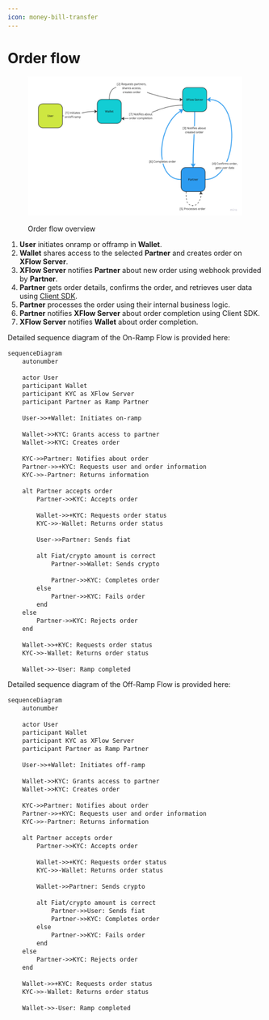 ```yaml
---
icon: money-bill-transfer
---
```


# Order flow

<figure><img src="../.gitbook/assets/image (1).png" alt=""><figcaption><p>Order flow overview</p></figcaption></figure>

1. **User** initiates onramp or offramp in **Wallet**.
2. **Wallet** shares access to the selected **Partner** and creates order on **XFlow Server**.
3. **XFlow Server** notifies **Partner** about new order using webhook provided by **Partner**.
4. **Partner** gets order details, confirms the order, and retrieves user data using [Client SDK](../getting-started/quickstart.md).
5. **Partner** processes the order using their internal business logic.
6. **Partner** notifies **XFlow Server** about order completion using Client SDK.
7. **XFlow Server** notifies **Wallet** about order completion.

Detailed sequence diagram of the On-Ramp Flow is provided here:

```mermaid
sequenceDiagram
    autonumber

    actor User
    participant Wallet
    participant KYC as XFlow Server
    participant Partner as Ramp Partner
    
    User->>+Wallet: Initiates on-ramp
    
    Wallet->>KYC: Grants access to partner
    Wallet->>KYC: Creates order
    
    KYC->>Partner: Notifies about order
    Partner->>+KYC: Requests user and order information
    KYC->>-Partner: Returns information
    
    alt Partner accepts order
        Partner->>KYC: Accepts order
        
        Wallet->>+KYC: Requests order status
        KYC->>-Wallet: Returns order status
        
        User->>Partner: Sends fiat
        
        alt Fiat/crypto amount is correct
            Partner->>Wallet: Sends crypto
            
            Partner->>KYC: Completes order
        else
            Partner->>KYC: Fails order
        end
    else
        Partner->>KYC: Rejects order
    end

    Wallet->>+KYC: Requests order status
    KYC->>-Wallet: Returns order status
    
    Wallet->>-User: Ramp completed
```

Detailed sequence diagram of the Off-Ramp Flow is provided here:

```mermaid
sequenceDiagram
    autonumber

    actor User
    participant Wallet
    participant KYC as XFlow Server
    participant Partner as Ramp Partner
    
    User->>+Wallet: Initiates off-ramp
    
    Wallet->>KYC: Grants access to partner
    Wallet->>KYC: Creates order
    
    KYC->>Partner: Notifies about order
    Partner->>+KYC: Requests user and order information
    KYC->>-Partner: Returns information
    
    alt Partner accepts order
        Partner->>KYC: Accepts order
        
        Wallet->>+KYC: Requests order status
        KYC->>-Wallet: Returns order status
        
        Wallet->>Partner: Sends crypto
        
        alt Fiat/crypto amount is correct
            Partner->>User: Sends fiat            
            Partner->>KYC: Completes order
        else
            Partner->>KYC: Fails order
        end
    else
        Partner->>KYC: Rejects order
    end

    Wallet->>+KYC: Requests order status
    KYC->>-Wallet: Returns order status
    
    Wallet->>-User: Ramp completed
```

